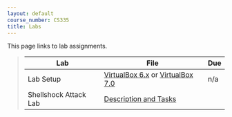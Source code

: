 ```yaml
---
layout: default
course_number: CS335
title: Labs
---
```


This page links to lab assignments.

> Lab   | File  | Due
> ----- | ----- | ---- 
> Lab Setup | [VirtualBox 6.x](setup.html) or [VirtualBox 7.0](setupv7.html) | n/a
> Shellshock Attack Lab | [Description and Tasks](shellshock.html) | 


<!--
> Buffer Overflow Attack Lab | [Description and Tasks](buffer_overflow.html) | Mar 03
> Attacks on TCP | [Description and Tasks](tcp_attack.html) | Mar 12
> Local DNS Attacks | [Description and Tasks](dns_attack.html) | Apr 02
> Cross-Site Request Forgery (CSRF) Attack | [Description and Tasks](csrf.html) | Apr 16
> Cross-Site Scripting (XSS) Attack | [Description and Tasks](xss_attack.html) | Apr 23
> SQL Injection Attack | [Description and Tasks](sql_attack.html) | Apr 30 
-->
